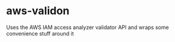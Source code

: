 # aws-validon

Uses the AWS IAM access analyzer validator API and wraps some convenience stuff around it

